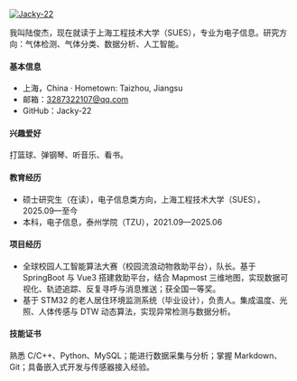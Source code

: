 

[![Jacky-22](https://img.shields.io/badge/Jacky--22-github-blue?logo=github)](https://github.com/Jacky-22)

我叫陆俊杰，现在就读于上海工程技术大学（SUES），专业为电子信息。研究方向：气体检测、气体分类、数据分析、人工智能。

#### 基本信息

- 上海，China · Hometown: Taizhou, Jiangsu  
- 邮箱：3287322107@qq.com  
- GitHub：Jacky-22

#### 兴趣爱好

打篮球、弹钢琴、听音乐、看书。

#### 教育经历

- 硕士研究生（在读），电子信息类方向，上海工程技术大学（SUES），2025.09—至今  
- 本科，电子信息，泰州学院（TZU），2021.09—2025.06

#### 项目经历

- 全球校园人工智能算法大赛（校园流浪动物救助平台），队长。基于 SpringBoot 与 Vue3 搭建救助平台，结合 Mapmost 三维地图，实现数据可视化、轨迹追踪、反复寻呼与消息推送；获全国一等奖。  
- 基于 STM32 的老人居住环境监测系统（毕业设计），负责人。集成温度、光照、人体传感与 DTW 动态算法，实现异常检测与数据分析。

#### 技能证书

熟悉 C/C++、Python、MySQL；能进行数据采集与分析；掌握 Markdown、Git；具备嵌入式开发与传感器接入经验。

